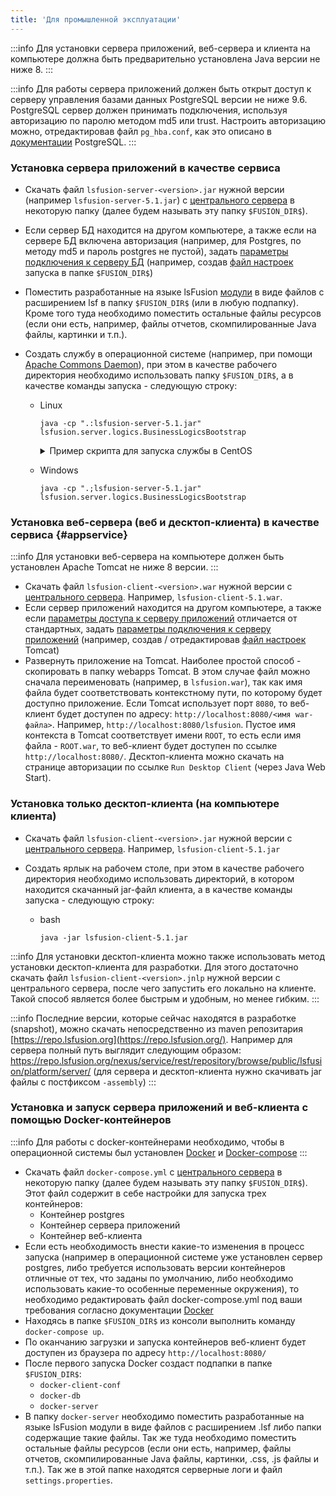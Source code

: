 ```yaml
---
title: 'Для промышленной эксплуатации'
---
```



:::info
Для установки сервера приложений, веб-сервера и клиента на компьютере должна быть предварительно установлена Java версии не ниже 8.
:::


:::info
Для работы сервера приложений должен быть открыт доступ к серверу управления базами данных PostgreSQL версии не ниже 9.6. PostgreSQL сервер должен принимать подключения, используя авторизацию по паролю методом md5 или trust. Настроить авторизацию можно, отредактировав файл `pg_hba.conf`, как это описано в [документации](http://www.postgresql.org/docs/9.2/static/auth-pg-hba-conf.html) PostgreSQL.
:::

### Установка сервера приложений в качестве сервиса

-   Скачать файл `lsfusion-server-<version>.jar` нужной версии (например `lsfusion-server-5.1.jar`) с [центрального сервера](https://download.lsfusion.org/java) в некоторую папку (далее будем называть эту папку `$FUSION_DIR$`).

-   Если сервер БД находится на другом компьютере, а также если на сервере БД включена авторизация (например, для Postgres, по методу md5 и пароль postgres не пустой), задать [параметры подключения к серверу БД](Launch_parameters.md#connectdb) (например, создав [файл настроек](Launch_parameters.md#filesettings) запуска в папке `$FUSION_DIR$`)

-   Поместить разработанные на языке lsFusion [модули](Modules.md) в виде файлов с расширением lsf в папку `$FUSION_DIR$` (или в любую подпапку). Кроме того туда необходимо поместить остальные файлы ресурсов (если они есть, например, файлы отчетов, скомпилированные Java файлы, картинки и т.п.).

<a className="lsdoc-anchor" id="command"/>

-   Создать службу в операционной системе (например, при помощи [Apache Commons Daemon](http://commons.apache.org/daemon/)), при этом в качестве рабочего директория необходимо использовать папку `$FUSION_DIR$`, а в качестве команды запуска - следующую строку:

    - Linux
        ```shell script title="bash"   
        java -cp ".:lsfusion-server-5.1.jar" lsfusion.server.logics.BusinessLogicsBootstrap
        ```
      <details><summary>Пример скрипта для запуска службы в CentOS</summary>
      <br/>
      
            [Unit]
            Description=lsFusion
            After=network.target
            
            [Service]
            Type=forking
            Environment="PID_FILE=/usr/lsfusion/jsvc-lsfusion.pid"
            Environment="JAVA_HOME=/usr/java/latest"
            Environment="LSFUSION_HOME=/usr/lsfusion"
            Environment="LSFUSION_OPTS=-Xms1g -Xmx4g"
            Environment="CLASSPATH=.:lsfusion-server-5.1.jar"
            
            ExecStart=/usr/bin/jsvc \
                    -home $JAVA_HOME \
                    -jvm server \
                    -cwd $LSFUSION_HOME \
                    -pidfile $PID_FILE \
                    -outfile ${LSFUSION_HOME}/logs/stdout.log \
                    -errfile ${LSFUSION_HOME}/logs/stderr.log \
                    -cp ${LSFUSION_HOME}/${CLASSPATH} \
                    $LSFUSION_OPTS \
                    lsfusion.server.logics.BusinessLogicsBootstrap
            
            ExecStop=/usr/bin/jsvc \
                    -home $JAVA_HOME \
                    -stop \
                    -pidfile $PID_FILE \
                    lsfusion.server.logics.BusinessLogicsBootstrap
            
            [Install]
            WantedBy=multi-user.target
      
      </details>

    - Windows
        ```shell script title="cmd"
        java -cp ".;lsfusion-server-5.1.jar" lsfusion.server.logics.BusinessLogicsBootstrap
        ```

### Установка веб-сервера (веб и десктоп-клиента) в качестве сервиса {#appservice}


:::info
Для установки веб-сервера на компьютере должен быть установлен Apache Tomcat не ниже 8 версии.
:::

-   Скачать файл `lsfusion-client-<version>.war` нужной версии с [центрального сервера](https://download.lsfusion.org/java). Например, `lsfusion-client-5.1.war`. 
-   Если сервер приложений находится на другом компьютере, а также если [параметры доступа к серверу приложений](Launch_parameters.md#accessapp) отличается от стандартных, задать [параметры подключения к серверу приложений](Launch_parameters.md#connectapp) (например, создав / отредактировав [файл настроек](Launch_parameters.md#filewebsettings) Tomcat) 
-   Развернуть приложение на Tomcat. Наиболее простой способ - скопировать в папку webapps Tomcat. В этом случае файл можно сначала переименовать (например, в `lsfusion.war`), так как имя файла будет соответствовать контекстному пути, по которому будет доступно приложение. Если Tomcat использует порт `8080`, то веб-клиент будет доступен по адресу: `http://localhost:8080/<имя war-файла>`. Например, `http://localhost:8080/lsfusion`. Пустое имя контекста в Tomcat соответствует имени `ROOT`, то есть если имя файла - `ROOT.war`, то веб-клиент будет доступен по ссылке `http://localhost:8080/`. Десктоп-клиента можно скачать на странице авторизации по ссылке `Run Desktop Client` (через Java Web Start).

### Установка только десктоп-клиента (на компьютере клиента)

-   Скачать файл `lsfusion-client-<version>.jar` нужной версии с [центрального сервера](https://download.lsfusion.org/). Например, `lsfusion-client-5.1.jar`

-   Создать ярлык на рабочем столе, при этом в качестве рабочего директория необходимо использовать директорий, в котором находится скачанный jar-файл клиента, а в качестве команды запуска - следующую строку:

    - bash
        ```shell script
        java -jar lsfusion-client-5.1.jar
        ```


:::info
Для установки десктоп-клиента можно также использовать метод установки десктоп-клиента для разработки. Для этого достаточно скачать файл `lsfusion-client-<version>.jnlp` нужной версии с центрального сервера, после чего запустить его локально на клиенте. Такой способ является более быстрым и удобным, но менее гибким.
:::


:::info
Последние версии, которые сейчас находятся в разработке (snapshot), можно скачать непосредственно из maven репозитария [https://repo.lsfusion.org](https://repo.lsfusion.org/). Например для сервера полный путь выглядит следующим образом: <https://repo.lsfusion.org/nexus/service/rest/repository/browse/public/lsfusion/platform/server/> (для сервера и десктоп-клиента нужно скачивать jar файлы с постфиксом `-assembly`)
:::

### Установка и запуск сервера приложений и веб-клиента с помощью Docker-контейнеров

:::info
Для работы с docker-контейнерами необходимо, чтобы в операционной системы был установлен [Docker](https://docs.docker.com/get-docker/) и [Docker-compose](https://docs.docker.com/compose/)
:::

-   Скачать файл `docker-compose.yml` с [центрального сервера](https://download.lsfusion.org/docker/) в некоторую папку (далее будем называть эту папку `$FUSION_DIR$`).
    Этот файл содержит в себе настройки для запуска трех контейнеров:
    - Контейнер postgres
    - Контейнер сервера приложений
    - Контейнер веб-клиента
-   Если есть необходимость внести какие-то изменения в процесс запуска (например в операционной системе уже установлен сервер postgres, либо требуется использовать версии контейнеров отличные от тех, что заданы по умолчанию, либо необходимо использовать какие-то особенные переменные окружения), то необходимо редактировать файл docker-compose.yml под ваши требования согласно документации [Docker](https://docs.docker.com/get-started/overview/)
-   Находясь в папке `$FUSION_DIR$` из консоли выполнить команду `docker-compose up`.
-   По оканчанию загрузки и запуска контейнеров веб-клиент будет доступен из браузера по адресу `http://localhost:8080/`
-   После первого запуска Docker создаст подпапки в папке `$FUSION_DIR$`:
    - `docker-client-conf`
    - `docker-db`
    - `docker-server`
-   В папку `docker-server` необходимо поместить разработанные на языке lsFusion модули в виде файлов с расширением .lsf либо папки содержащие такие файлы. Так же туда необходимо поместить остальные файлы ресурсов (если они есть, например, файлы отчетов, скомпилированные Java файлы, картинки, .css, .js файлы и т.п.). Так же в этой папке находятся серверные логи и файл `settings.properties`.